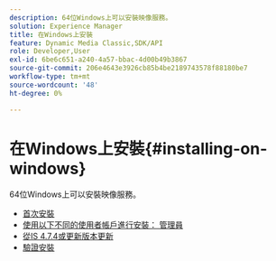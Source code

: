 ```yaml
---
description: 64位Windows上可以安裝映像服務。
solution: Experience Manager
title: 在Windows上安裝
feature: Dynamic Media Classic,SDK/API
role: Developer,User
exl-id: 6be6c651-a240-4a57-bbac-4d00b49b3867
source-git-commit: 206e4643e3926cb85b4be2189743578f88180be7
workflow-type: tm+mt
source-wordcount: '48'
ht-degree: 0%

---
```


# 在Windows上安裝{#installing-on-windows}

64位Windows上可以安裝映像服務。

* [首次安裝](t-first-time-installation-win.md)
* [使用以下不同的使用者帳戶進行安裝：   管理員](t-diff-account-win.md)
* [從IS 4.7.4或更新版本更新](t-update-win.md)
* [驗證安裝](t-verify-win.md)
